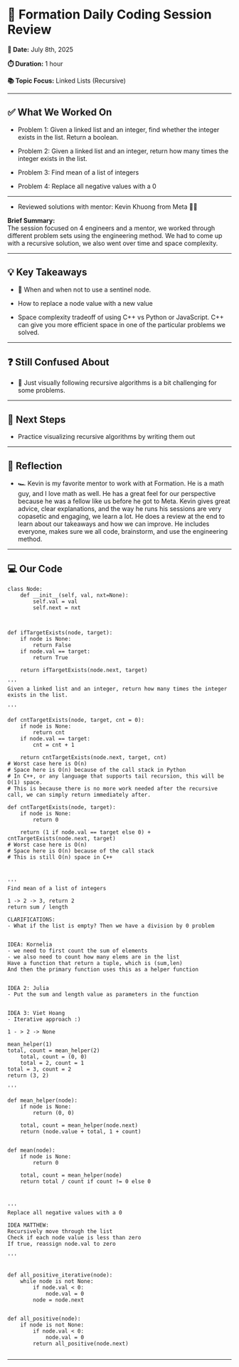 # 🧠 Formation Daily Coding Session Review

**📅 Date:** July 8th, 2025

**⏱️ Duration:** 1 hour

**📚 Topic Focus:** Linked Lists (Recursive)

---

## ✅ What We Worked On

- Problem 1: Given a linked list and an integer, find whether the integer exists in the list. Return a boolean.

- Problem 2: Given a linked list and an integer, return how many times the integer exists in the list.

- Problem 3: Find mean of a list of integers

- Problem 4: Replace all negative values with a 0

---

- Reviewed solutions with mentor: Kevin Khuong from Meta 🤘🏽

**Brief Summary:**  
The session focused on 4 engineers and a mentor, we worked through different problem sets using the engineering method. We had to come up with a recursive solution, we also went over time and space complexity.

---

## 💡 Key Takeaways

- 🥸 When and when not to use a sentinel node.

- How to replace a node value with a new value

- Space complexity tradeoff of using C++ vs Python or JavaScript. C++ can give you more efficient space in one of the particular problems we solved.

---

## ❓ Still Confused About

- 🤔 Just visually following recursive algorithms is a bit challenging for some problems.

---

## 🔄 Next Steps

- Practice visualizing recursive algorithms by writing them out

---

## 🧘 Reflection

- 🏎️ Kevin is my favorite mentor to work with at Formation. He is a math guy, and I love math as well. He has a great feel for our perspective because he was a fellow like us before he got to Meta. Kevin gives great advice, clear explanations, and the way he runs his sessions are very copasetic and engaging, we learn a lot. He does a review at the end to learn about our takeaways and how we can improve. He includes everyone, makes sure we all code, brainstorm, and use the engineering method.

---

## 💻 Our Code

```
class Node:
    def __init__(self, val, nxt=None):
        self.val = val
        self.next = nxt



def ifTargetExists(node, target):
    if node is None:
        return False
    if node.val == target:
        return True

    return ifTargetExists(node.next, target)

'''
Given a linked list and an integer, return how many times the integer exists in the list.

'''

def cntTargetExists(node, target, cnt = 0):
    if node is None:
        return cnt
    if node.val == target:
        cnt = cnt + 1

    return cntTargetExists(node.next, target, cnt)
# Worst case here is O(n)
# Space here is O(n) because of the call stack in Python
# In C++, or any language that supports tail recursion, this will be O(1) space.
# This is because there is no more work needed after the recursive call, we can simply return immediately after.

def cntTargetExists(node, target):
    if node is None:
        return 0

    return (1 if node.val == target else 0) + cntTargetExists(node.next, target)
# Worst case here is O(n)
# Space here is O(n) because of the call stack
# This is still O(n) space in C++



'''
Find mean of a list of integers

1 -> 2 -> 3, return 2
return sum / length

CLARIFICATIONS:
- What if the list is empty? Then we have a division by 0 problem


IDEA: Kornelia
- we need to first count the sum of elements
- we also need to count how many elems are in the list
Have a function that return a tuple, which is (sum,len)
And then the primary function uses this as a helper function


IDEA 2: Julia
- Put the sum and length value as parameters in the function


IDEA 3: Viet Hoang
- Iterative approach :)

1 - > 2 -> None

mean_helper(1)
total, count = mean_helper(2)
    total, count = (0, 0)
    total = 2, count = 1
total = 3, count = 2
return (3, 2)

'''

def mean_helper(node):
    if node is None:
        return (0, 0)

    total, count = mean_helper(node.next)
    return (node.value + total, 1 + count)


def mean(node):
    if node is None:
        return 0

    total, count = mean_helper(node)
    return total / count if count != 0 else 0



'''
Replace all negative values with a 0

IDEA MATTHEW:
Recursively move through the list
Check if each node value is less than zero
If true, reassign node.val to zero

'''


def all_positive_iterative(node):
    while node is not None:
        if node.val < 0:
            node.val = 0
        node = node.next


def all_positive(node):
    if node is not None:
        if node.val < 0:
            node.val = 0
        return all_positive(node.next)


```

---
